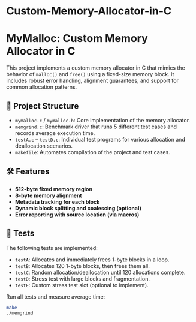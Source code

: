 # Custom-Memory-Allocator-in-C
# MyMalloc: Custom Memory Allocator in C 

This project implements a custom memory allocator in C that mimics the behavior of `malloc()` and `free()` using a fixed-size memory block. It includes robust error handling, alignment guarantees, and support for common allocation patterns. 

## 📁 Project Structure

- `mymalloc.c` / `mymalloc.h`: Core implementation of the memory allocator.
- `memgrind.c`: Benchmark driver that runs 5 different test cases and records average execution time.
- `testA.c` – `testD.c`: Individual test programs for various allocation and deallocation scenarios.
- `makefile`: Automates compilation of the project and test cases.

## 🛠️ Features

- **512-byte fixed memory region**
- **8-byte memory alignment**
- **Metadata tracking for each block**
- **Dynamic block splitting and coalescing (optional)**
- **Error reporting with source location (via macros)**

## 🧪 Tests

The following tests are implemented:

- `testA`: Allocates and immediately frees 1-byte blocks in a loop.
- `testB`: Allocates 120 1-byte blocks, then frees them all.
- `testC`: Random allocation/deallocation until 120 allocations complete.
- `testD`: Stress test with large blocks and fragmentation.
- `testE`: Custom stress test slot (optional to implement).

Run all tests and measure average time:

```bash
make
./memgrind
